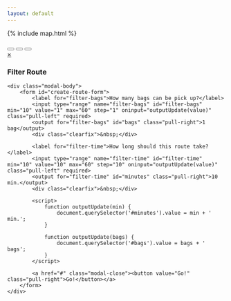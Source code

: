 ```yaml
---
layout: default
---
```


{% include map.html %}

<div class="flex btn-grp">
    <a href="#"><button class="large" onclick="openModal('#manage-team');"><i class="fa fa-users"></i></button></a>
    <a href="#"><button class="large" onclick="openModal('#manage-trash-cans');"><i class="fa fa-trash"></i></button></a>
    <a href="#"><button class="large" onclick="openModal('#export-data');"><i class="fa fa-bar-chart"></i></button></a>
</div>


<div id="manage-team" class="modal-container">  
    <div class="modal-header">
        <a href="#" class="modal-close close">×</a>
        <h3><i class="fa fa-filter"></i> Filter Route</h3>
    </div>

    <div class="modal-body">
        <form id="create-route-form">
            <label for="filter-bags">How many bags can be pick up?</label>
            <input type="range" name="filter-bags" id="filter-bags" min="10" value="1" max="60" step="1" oninput="outputUpdate(value)" class="pull-left" required>
            <output for="filter-bags" id="bags" class="pull-right">1 bag</output>
            <div class="clearfix">&nbsp;</div>
            
            <label for="filter-time">How long should this route take?</label>
            <input type="range" name="filter-time" id="filter-time" min="10" value="10" max="60" step="10" oninput="outputUpdate(value)" class="pull-left" required>
            <output for="filter-time" id="minutes" class="pull-right">10 min.</output>
            <div class="clearfix">&nbsp;</div>
            
            <script>
                function outputUpdate(min) {
                    document.querySelector('#minutes').value = min + ' min.';
                }
                
                function outputUpdate(bags) {
                    document.querySelector('#bags').value = bags + ' bags';
                }
            </script>
            
            <a href="#" class="modal-close"><button value="Go!" class="pull-right">Go!</button></a>
        </form>
    </div>    
</div>